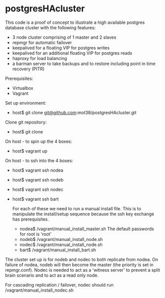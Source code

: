 # postgresHAcluster

This code is a proof of concept to illustrate a high available postgres database cluster with the following features:
- 3 node cluster comprising of 1 master and 2 slaves
- repmgr for automatic failover
- keepalived for a floating VIP for postgres writes
- keepalived for an additional floating VIP for postgres reads
- haproxy for load balancing
- a barman server to take backups and to restore including point in time recovery (PITR)

Prerequisites:
- Virtualbox
- Vagrant

Set up environment:
- host$ git clone git@github.com:mot38/postgresHAcluster.git

Clone git repository:
- host$ git clone 

On host - to spin up the 4 boxes:
- host$ vagrant up

On host - to ssh into the 4 boxes:
- host$ vagrant ssh nodea
- host$ vagrant ssh nodeb
- host$ vagrant ssh nodec
- host$ vagrant ssh bart

  For each of these we need to run a manual install file. This is to manipulate the install/setup sequence because the ssh key exchange has prerequisites.
  - nodea$ /vagrant/manual_install_master.sh
    The default passwords for root is 'root'
  - nodeb$ /vagrant/manual_install_node.sh
  - nodec$ /vagrant/manual_install_node.sh
  - bart$ /vagrant/manual_install_bart.sh

The cluster set up is for nodeb and nodec to both replicate from nodea. On failure of nodea, nodeb will then become the master (the priority is set in repmgr.conf). Nodec is needed to act as a 'witness server' to prevent a split brain scenario and to act as a read only node.

For cascading replication / failover, nodec should run /vagrant/manual_install_nodec.sh 

  
